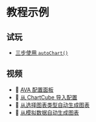 # 教程示例

## 试玩

- [三步使用 `autoChart()`](https://observablehq.com/@jiazhewang/autochart-automatic-chart-dev-library-by-antv)

## 视频

- 🎥 [AVA 配置面板](https://www.bilibili.com/video/av82223118)
- 🎥 [从 ChartCube 导入配置](https://www.bilibili.com/video/av82223419)
- 🎥 [从选择图表类型自动生成图表](https://www.bilibili.com/video/av82223498)
- 🎥 [从模拟数据自动生成图表](https://www.bilibili.com/video/av82223577)